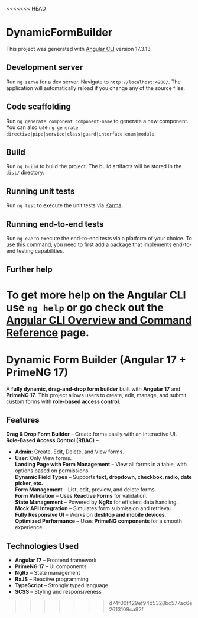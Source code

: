 <<<<<<< HEAD
# DynamicFormBuilder

This project was generated with [Angular CLI](https://github.com/angular/angular-cli) version 17.3.13.

## Development server

Run `ng serve` for a dev server. Navigate to `http://localhost:4200/`. The application will automatically reload if you change any of the source files.

## Code scaffolding

Run `ng generate component component-name` to generate a new component. You can also use `ng generate directive|pipe|service|class|guard|interface|enum|module`.

## Build

Run `ng build` to build the project. The build artifacts will be stored in the `dist/` directory.

## Running unit tests

Run `ng test` to execute the unit tests via [Karma](https://karma-runner.github.io).

## Running end-to-end tests

Run `ng e2e` to execute the end-to-end tests via a platform of your choice. To use this command, you need to first add a package that implements end-to-end testing capabilities.

## Further help

To get more help on the Angular CLI use `ng help` or go check out the [Angular CLI Overview and Command Reference](https://angular.io/cli) page.
=======
# Dynamic Form Builder (Angular 17 + PrimeNG 17)

A **fully dynamic, drag-and-drop form builder** built with **Angular 17** and **PrimeNG 17**. This project allows users to create, edit, manage, and submit custom forms with **role-based access control**.

## Features
**Drag & Drop Form Builder** – Create forms easily with an interactive UI.  
**Role-Based Access Control (RBAC)** –  
  - **Admin**: Create, Edit, Delete, and View forms.  
  - **User**: Only View forms.  
**Landing Page with Form Management** – View all forms in a table, with options based on permissions.  
**Dynamic Field Types** – Supports **text, dropdown, checkbox, radio, date picker, etc.**  
**Form Management** – List, edit, preview, and delete forms.  
**Form Validation** – Uses **Reactive Forms** for validation.  
**State Management** – Powered by **NgRx** for efficient data handling.  
**Mock API Integration** – Simulates form submission and retrieval.  
**Fully Responsive UI** – Works on **desktop and mobile devices**.  
**Optimized Performance** – Uses **PrimeNG components** for a smooth experience.  

## Technologies Used

- **Angular 17** – Frontend framework  
- **PrimeNG 17** – UI components  
- **NgRx** – State management  
- **RxJS** – Reactive programming  
- **TypeScript** – Strongly typed language  
- **SCSS** – Styling and responsiveness  
>>>>>>> d74f00f429ef94d5328bc577ac6e2613109ca92f
